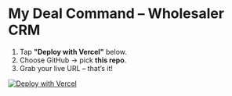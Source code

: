 # My Deal Command – Wholesaler CRM

1. Tap **"Deploy with Vercel"** below.
2. Choose GitHub → pick **this repo**.
3. Grab your live URL – that’s it!

[![Deploy with Vercel](https://vercel.com/button)](https://vercel.com/new/clone?repository-url=https://github.com/YOUR_USERNAME/my-deal-whole&project-name=my-deal-whole)
